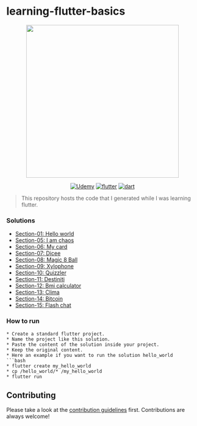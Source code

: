 # learning-flutter-basics 

<div align="center">
  <img src="https://github.com/yurynino/learning-flutter-basics/blob/master/images/flutter_animation.gif" width="400px" />


  [![Udemy](https://img.shields.io/badge/udemy-flutter-red)](https://www.udemy.com/course/flutter-bootcamp-with-dart)
  [![flutter](https://img.shields.io/badge/flutter-1.12-green)](https://flutter.dev/?gclid=EAIaIQobChMI96-3377s5gIVXINaBR1BYgGJEAAYASAAEgLBO_D_BwE)
  [![dart](https://img.shields.io/badge/dart-2.6-blue)](https://dart.dev/tools/sdk)
</div>

> This repository hosts the code that I generated while I was learning flutter.

### Solutions

- [Section-01: Hello world](https://github.com/yurynino/learning-flutter/tree/master/hello_world)
- [Section-05: I am chaos](https://github.com/yurynino/learning-flutter/tree/master/i_am_chaos)
- [Section-06: My card](https://github.com/yurynino/learning-flutter/tree/master/my_card)
- [Section-07: Dicee](https://github.com/yurynino/learning-flutter/tree/master/dicee)
- [Section-08: Magic 8 Ball](https://github.com/yurynino/learning-flutter/tree/master/magic_8_ball)
- [Section-09: Xylophone](https://github.com/yurynino/learning-flutter/tree/master/xylophone)
- [Section-10: Quizzler](https://github.com/yurynino/learning-flutter/tree/master/quizzler)
- [Section-11: Destiniti](https://github.com/yurynino/learning-flutter/tree/master/destiniti)
- [Section-12: Bmi calculator](https://github.com/yurynino/learning-flutter/tree/master/bmi_calculator)
- [Section-13: Clima](https://github.com/yurynino/learning-flutter/tree/master/clima)
- [Section-14: Bitcoin](https://github.com/yurynino/learning-flutter/tree/master/bitcoin)
- [Section-15: Flash chat](https://github.com/yurynino/learning-flutter/tree/master/flash_chat)

### How to run

```
* Create a standard flutter project.
* Name the project like this solution.
* Paste the content of the solution inside your project.
* Keep the original content.
* Here an example if you want to run the solution hello_world
```bash
* flutter create my_hello_world
* cp /hello_world/* /my_hello_world
* flutter run
```

## Contributing
Please take a look at the [contribution guidelines](CONTRIBUTING.md) first. Contributions are always welcome!
